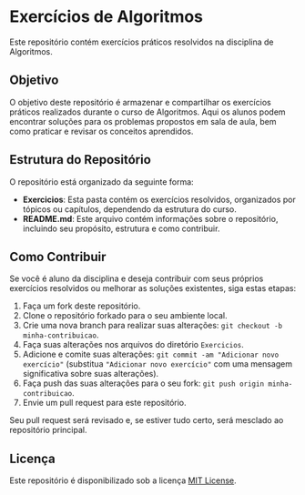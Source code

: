 # Exercícios de Algoritmos

Este repositório contém exercícios práticos resolvidos na disciplina de Algoritmos.

## Objetivo

O objetivo deste repositório é armazenar e compartilhar os exercícios práticos realizados durante o curso de Algoritmos. Aqui os alunos podem encontrar soluções para os problemas propostos em sala de aula, bem como praticar e revisar os conceitos aprendidos.

## Estrutura do Repositório

O repositório está organizado da seguinte forma:

- **Exercicios**: Esta pasta contém os exercícios resolvidos, organizados por tópicos ou capítulos, dependendo da estrutura do curso.
- **README.md**: Este arquivo contém informações sobre o repositório, incluindo seu propósito, estrutura e como contribuir.

## Como Contribuir

Se você é aluno da disciplina e deseja contribuir com seus próprios exercícios resolvidos ou melhorar as soluções existentes, siga estas etapas:

1. Faça um fork deste repositório.
2. Clone o repositório forkado para o seu ambiente local.
3. Crie uma nova branch para realizar suas alterações: `git checkout -b minha-contribuicao`.
4. Faça suas alterações nos arquivos do diretório `Exercicios`.
5. Adicione e comite suas alterações: `git commit -am "Adicionar novo exercício"` (substitua `"Adicionar novo exercício"` com uma mensagem significativa sobre suas alterações).
6. Faça push das suas alterações para o seu fork: `git push origin minha-contribuicao`.
7. Envie um pull request para este repositório.

Seu pull request será revisado e, se estiver tudo certo, será mesclado ao repositório principal.

## Licença

Este repositório é disponibilizado sob a licença [MIT License](LICENSE).
